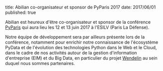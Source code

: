 title: Abilian co-organisateur et sponsor de  PyParis 2017
date: 2017/06/01
published: true

Abilian est heureux d'être co-organisateur et sponsor de la conférence 
[PyParis](http://2017.pyparis.org/) qui aura lieu les 12 et 13 juin 2017 à l'ESILV (Paris La Défense).

Notre équipe de développement sera par ailleurs présente lors de la conférence, notamment
pour enrichir notre connaissance de l'écosystème PyData et de l'évolution des technologies
Python dans le Web et le Cloud, dans le cadre de
nos activités autour de la gestion d'information d'entreprise (EIM) et
du Big Data, en particulier du projet [Wendelin](http://www.wendelin.io/NXD-Presentation.Hyperconvergence.Big.Data.Small.App?portal_skin=CI_slideshow#/) au sein duquel nous sommes
partenaires.
